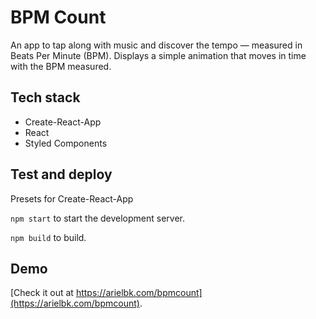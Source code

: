 # BPM Count
An app to tap along with music and discover the tempo — measured in Beats Per Minute (BPM). Displays a simple animation that moves in time with the BPM measured.

## Tech stack
- Create-React-App
- React
- Styled Components

## Test and deploy
Presets for Create-React-App

`npm start` to start the development server.

`npm build` to build.

## Demo
[Check it out at https://arielbk.com/bpmcount](https://arielbk.com/bpmcount). 
